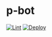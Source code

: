 # p-bot

[![Lint](https://github.com/qerdcv/p-bot/actions/workflows/linter.yml/badge.svg)](https://github.com/qerdcv/p-bot/actions/workflows/linter.yml)
[![Deploy](https://github.com/qerdcv/p-bot/actions/workflows/deploy.yml/badge.svg)](https://github.com/qerdcv/p-bot/actions/workflows/deploy.yml)
